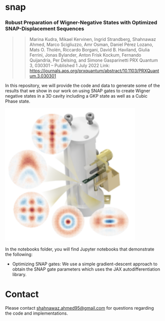 # snap

### Robust Preparation of Wigner-Negative States with Optimized SNAP-Displacement Sequences
>> Marina Kudra, Mikael Kervinen, Ingrid Strandberg, Shahnawaz Ahmed, Marco Scigliuzzo, Amr Osman, Daniel Pérez Lozano, Mats O. Tholén, Riccardo Borgani, David B. Haviland, Giulia Ferrini, Jonas Bylander, Anton Frisk Kockum, Fernando Quijandría, Per Delsing, and Simone Gasparinetti
PRX Quantum 3, 030301 – Published 1 July 2022
Link: https://journals.aps.org/prxquantum/abstract/10.1103/PRXQuantum.3.030301

In this repository, we will provide the code and data to generate some of the results that we show in our work
on using SNAP gates to create Wigner negative states in a 3D cavity including a GKP state as well as a Cubic Phase state.

<img width="422" alt="3d-cavity" src="notebooks/images/snap-prx.png">

In the notebooks folder, you will find Jupyter notebooks that demonstrate the following:
 - Optimizing SNAP gates: We use a simple gradient-descent approach to obtain the SNAP gate parameters which uses the JAX autodifferentiation library. 

# Contact

Please contact shahnawaz.ahmed95@gmail.com for questions regarding the code and implementations.
